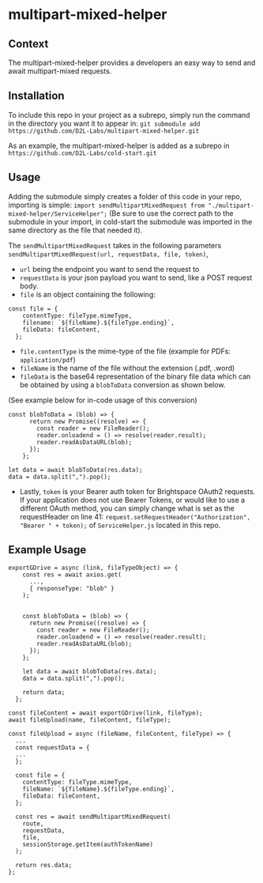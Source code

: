 # multipart-mixed-helper
## Context
The multipart-mixed-helper provides a developers an easy way to send and await multipart-mixed requests.

## Installation
To include this repo in your project as a subrepo, simply run the command in the directory you want it to appear in: `git submodule add https://github.com/D2L-Labs/multipart-mixed-helper.git`

As an example, the multipart-mixed-helper is added as a subrepo in ``https://github.com/D2L-Labs/cold-start.git``

## Usage
Adding the submodule simply creates a folder of this code in your repo, importing is simple: ``import sendMultipartMixedRequest from "./multipart-mixed-helper/ServiceHelper";`` (Be sure to use the correct path to the submodule in your import, in cold-start the submodule was imported in the same directory as the file that needed it).

The ``sendMultipartMixedRequest`` takes in the following parameters ``sendMultipartMixedRequest(url, requestData, file, token)``, 
 -  ``url`` being the endpoint you want to send the request to
 -  ``requestData`` is your json payload you want to send, like a POST request body.
 -  ``file`` is an object containing the following:

```
const file = {
    contentType: fileType.mimeType,
    filename: `${fileName}.${fileType.ending}`,
    fileData: fileContent,
  };
```
 -  ``file.contentType`` is the mime-type of the file (example for PDFs: ``application/pdf``)
 -  ``fileName`` is the name of the file without the extension (.pdf, .word)
 -  ``fileData`` is the base64 representation of the binary file data which can be obtained by using a ``blobToData`` conversion as shown below.

(See example below for in-code usage of this conversion)
```
const blobToData = (blob) => {
      return new Promise((resolve) => {
        const reader = new FileReader();
        reader.onloadend = () => resolve(reader.result);
        reader.readAsDataURL(blob);
      });
    };
    
let data = await blobToData(res.data);
data = data.split(",").pop();
```
 - Lastly, ``token`` is your Bearer auth token for Brightspace OAuth2 requests. If your application does not use Bearer Tokens, or would like to use a different OAuth method, you can simply change what is set as the requestHeader on line 41: ``request.setRequestHeader("Authorization", "Bearer " + token);`` of ``ServiceHelper.js`` located in this repo. 

## Example Usage
```
exportGDrive = async (link, fileTypeObject) => {
    const res = await axios.get(
      ...,
      { responseType: "blob" }
    );


    const blobToData = (blob) => {
      return new Promise((resolve) => {
        const reader = new FileReader();
        reader.onloadend = () => resolve(reader.result);
        reader.readAsDataURL(blob);
      });
    };

    let data = await blobToData(res.data);
    data = data.split(",").pop();

    return data;
  };
```

```
const fileContent = await exportGDrive(link, fileType);
await fileUpload(name, fileContent, fileType);
```

```
const fileUpload = async (fileName, fileContent, fileType) => {
  ...
  const requestData = {
  ...
  };

  const file = {
    contentType: fileType.mimeType,
    fileName: `${fileName}.${fileType.ending}`,
    fileData: fileContent,
  };

  const res = await sendMultipartMixedRequest(
    route,
    requestData,
    file,
    sessionStorage.getItem(authTokenName)
  );

  return res.data;
};
```
